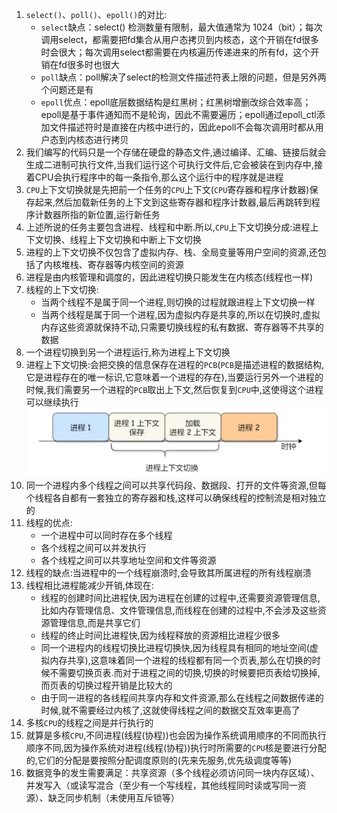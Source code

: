 1. `select()`、`poll()`、`epoll()`的对比:
   * `select`缺点：select() 检测数量有限制，最大值通常为 1024（bit）；每次调用select，都需要把fd集合从用户态拷贝到内核态，这个开销在fd很多时会很大；每次调用select都需要在内核遍历传递进来的所有fd，这个开销在fd很多时也很大
   * `poll`缺点：poll解决了select的检测文件描述符表上限的问题，但是另外两个问题还是有
   * `epoll`优点：epoll底层数据结构是红黑树；红黑树增删改综合效率高；epoll是基于事件通知而不是轮询，因此不需要遍历；epoll通过epoll_ctl添加文件描述符时是直接在内核中进行的，因此epoll不会每次调用时都从用户态到内核态进行拷贝
2. 我们编写的代码只是一个存储在硬盘的静态文件,通过编译、汇编、链接后就会生成二进制可执行文件,当我们运行这个可执行文件后,它会被装在到内存中,接着CPU会执行程序中的每一条指令,那么这个运行中的程序就是进程
3. `CPU`上下文切换就是先把前一个任务的`CPU`上下文(`CPU`寄存器和程序计数器)保存起来,然后加载新任务的上下文到这些寄存器和程序计数器,最后再跳转到程序计数器所指的新位置,运行新任务
4. 上述所说的任务主要包含进程、线程和中断.所以,`CPU`上下文切换分成:进程上下文切换、线程上下文切换和中断上下文切换
5. 进程的上下文切换不仅包含了虚拟内存、栈、全局变量等用户空间的资源,还包括了内核堆栈、寄存器等内核空间的资源
6. 进程是由内核管理和调度的，因此进程切换只能发生在内核态(线程也一样)
7. 线程的上下文切换:
   * 当两个线程不是属于同一个进程,则切换的过程就跟进程上下文切换一样
   * 当两个线程是属于同一个进程,因为虚拟内存是共享的,所以在切换时,虚拟内存这些资源就保持不动,只需要切换线程的私有数据、寄存器等不共享的数据
8. 一个进程切换到另一个进程运行,称为进程上下文切换
9. 进程上下文切换:会把交换的信息保存在进程的`PCB`(`PCB`是描述进程的数据结构,它是进程存在的唯一标识,它意味着一个进程的存在),当要运行另外一个进程的时候,我们需要另一个进程的`PCB`取出上下文,然后恢复到`CPU`中,这使得这个进程可以继续执行
   ![](../markdown图像集/2025-08-03-17-28-49.png)
10. 同一个进程内多个线程之间可以共享代码段、数据段、打开的文件等资源,但每个线程各自都有一套独立的寄存器和栈,这样可以确保线程的控制流是相对独立的
11. 线程的优点:
     * 一个进程中可以同时存在多个线程
     * 各个线程之间可以并发执行
     * 各个线程之间可以共享地址空间和文件等资源
12. 线程的缺点:当进程中的一个线程崩溃时,会导致其所属进程的所有线程崩溃
13. 线程相比进程能减少开销,体现在:
    * 线程的创建时间比进程快,因为进程在创建的过程中,还需要资源管理信息,比如内存管理信息、文件管理信息,而线程在创建的过程中,不会涉及这些资源管理信息,而是共享它们
    * 线程的终止时间比进程快,因为线程释放的资源相比进程少很多
    * 同一个进程内的线程切换比进程切换快,因为线程具有相同的地址空间(虚拟内存共享),这意味着同一个进程的线程都有同一个页表,那么在切换的时候不需要切换页表.而对于进程之间的切换,切换的时候要把页表给切换掉,而页表的切换过程开销是比较大的
    * 由于同一进程的各线程间共享内存和文件资源,那么在线程之间数据传递的时候,就不需要经过内核了,这就使得线程之间的数据交互效率更高了
14. 多核`CPU`的线程之间是并行执行的
15. 就算是多核`CPU`,不同进程(线程(协程))也会因为操作系统调用顺序的不同而执行顺序不同,因为操作系统对进程(线程(协程))执行时所需要的`CPU`核是要进行分配的,它们的分配是要按照分配调度原则的(先来先服务,优先级调度等等)
16. 数据竞争的发生需要满足：共享资源（多个线程必须访问同一块内存区域）、并发写入（或读写混合（至少有一个写线程，其他线程同时读或写同一资源）、缺乏同步机制（未使用互斥锁等）
